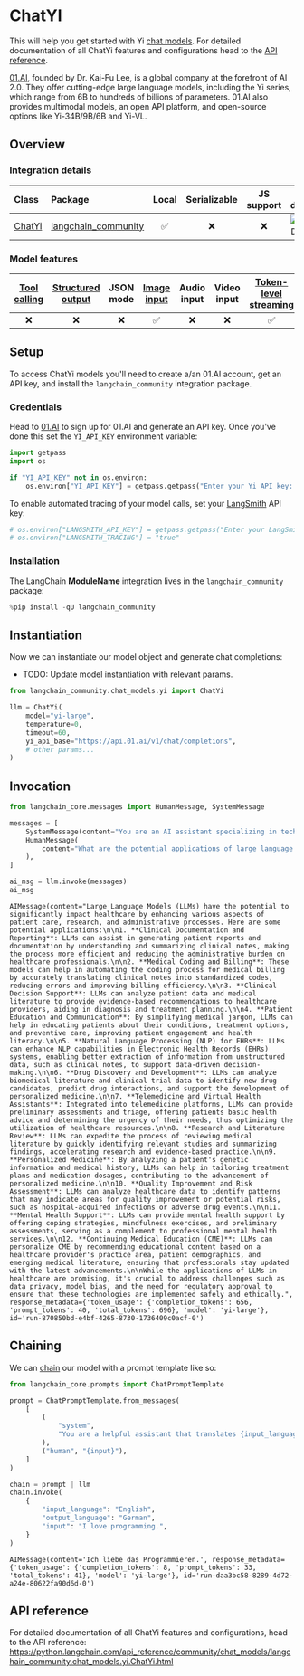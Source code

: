 # ChatYI

This will help you get started with Yi [chat models](/oss/concepts/chat_models). For detailed documentation of all ChatYi features and configurations head to the [API reference](https://python.langchain.com/api_reference/lanchain_community/chat_models/lanchain_community.chat_models.yi.ChatYi.html).

[01.AI](https://www.lingyiwanwu.com/en), founded by Dr. Kai-Fu Lee, is a global company at the forefront of AI 2.0. They offer cutting-edge large language models, including the Yi series, which range from 6B to hundreds of billions of parameters. 01.AI also provides multimodal models, an open API platform, and open-source options like Yi-34B/9B/6B and Yi-VL.

## Overview
### Integration details


| Class | Package | Local | Serializable | JS support | Package downloads | Package latest |
| :--- | :--- | :---: | :---: |  :---: | :---: | :---: |
| [ChatYi](https://python.langchain.com/api_reference/lanchain_community/chat_models/lanchain_community.chat_models.yi.ChatYi.html) | [langchain_community](https://python.langchain.com/api_reference/community/index.html) | ✅ | ❌ | ❌ | ![PyPI - Downloads](https://img.shields.io/pypi/dm/langchain_community?style=flat-square&label=%20) | ![PyPI - Version](https://img.shields.io/pypi/v/langchain_community?style=flat-square&label=%20) |

### Model features
| [Tool calling](/oss/how-to/tool_calling) | [Structured output](/oss/how-to/structured_output/) | JSON mode | [Image input](/oss/how-to/multimodal_inputs/) | Audio input | Video input | [Token-level streaming](/oss/how-to/chat_streaming/) | Native async | [Token usage](/oss/how-to/chat_token_usage_tracking/) | [Logprobs](/oss/how-to/logprobs/) |
| :---: | :---: | :---: | :---: |  :---: | :---: | :---: | :---: | :---: | :---: |
| ❌ | ❌ | ❌ | ✅ | ❌ | ❌ | ✅ | ❌ | ✅ | ❌ |

## Setup

To access ChatYi models you'll need to create a/an 01.AI account, get an API key, and install the `langchain_community` integration package.

### Credentials

Head to [01.AI](https://platform.01.ai) to sign up for 01.AI and generate an API key. Once you've done this set the `YI_API_KEY` environment variable:


```python
import getpass
import os

if "YI_API_KEY" not in os.environ:
    os.environ["YI_API_KEY"] = getpass.getpass("Enter your Yi API key: ")
```

To enable automated tracing of your model calls, set your [LangSmith](https://docs.smith.langchain.com/) API key:


```python
# os.environ["LANGSMITH_API_KEY"] = getpass.getpass("Enter your LangSmith API key: ")
# os.environ["LANGSMITH_TRACING"] = "true"
```

### Installation

The LangChain __ModuleName__ integration lives in the `langchain_community` package:


```python
%pip install -qU langchain_community
```

## Instantiation

Now we can instantiate our model object and generate chat completions:

- TODO: Update model instantiation with relevant params.


```python
from langchain_community.chat_models.yi import ChatYi

llm = ChatYi(
    model="yi-large",
    temperature=0,
    timeout=60,
    yi_api_base="https://api.01.ai/v1/chat/completions",
    # other params...
)
```

## Invocation



```python
from langchain_core.messages import HumanMessage, SystemMessage

messages = [
    SystemMessage(content="You are an AI assistant specializing in technology trends."),
    HumanMessage(
        content="What are the potential applications of large language models in healthcare?"
    ),
]

ai_msg = llm.invoke(messages)
ai_msg
```



```output
AIMessage(content="Large Language Models (LLMs) have the potential to significantly impact healthcare by enhancing various aspects of patient care, research, and administrative processes. Here are some potential applications:\n\n1. **Clinical Documentation and Reporting**: LLMs can assist in generating patient reports and documentation by understanding and summarizing clinical notes, making the process more efficient and reducing the administrative burden on healthcare professionals.\n\n2. **Medical Coding and Billing**: These models can help in automating the coding process for medical billing by accurately translating clinical notes into standardized codes, reducing errors and improving billing efficiency.\n\n3. **Clinical Decision Support**: LLMs can analyze patient data and medical literature to provide evidence-based recommendations to healthcare providers, aiding in diagnosis and treatment planning.\n\n4. **Patient Education and Communication**: By simplifying medical jargon, LLMs can help in educating patients about their conditions, treatment options, and preventive care, improving patient engagement and health literacy.\n\n5. **Natural Language Processing (NLP) for EHRs**: LLMs can enhance NLP capabilities in Electronic Health Records (EHRs) systems, enabling better extraction of information from unstructured data, such as clinical notes, to support data-driven decision-making.\n\n6. **Drug Discovery and Development**: LLMs can analyze biomedical literature and clinical trial data to identify new drug candidates, predict drug interactions, and support the development of personalized medicine.\n\n7. **Telemedicine and Virtual Health Assistants**: Integrated into telemedicine platforms, LLMs can provide preliminary assessments and triage, offering patients basic health advice and determining the urgency of their needs, thus optimizing the utilization of healthcare resources.\n\n8. **Research and Literature Review**: LLMs can expedite the process of reviewing medical literature by quickly identifying relevant studies and summarizing findings, accelerating research and evidence-based practice.\n\n9. **Personalized Medicine**: By analyzing a patient's genetic information and medical history, LLMs can help in tailoring treatment plans and medication dosages, contributing to the advancement of personalized medicine.\n\n10. **Quality Improvement and Risk Assessment**: LLMs can analyze healthcare data to identify patterns that may indicate areas for quality improvement or potential risks, such as hospital-acquired infections or adverse drug events.\n\n11. **Mental Health Support**: LLMs can provide mental health support by offering coping strategies, mindfulness exercises, and preliminary assessments, serving as a complement to professional mental health services.\n\n12. **Continuing Medical Education (CME)**: LLMs can personalize CME by recommending educational content based on a healthcare provider's practice area, patient demographics, and emerging medical literature, ensuring that professionals stay updated with the latest advancements.\n\nWhile the applications of LLMs in healthcare are promising, it's crucial to address challenges such as data privacy, model bias, and the need for regulatory approval to ensure that these technologies are implemented safely and ethically.", response_metadata={'token_usage': {'completion_tokens': 656, 'prompt_tokens': 40, 'total_tokens': 696}, 'model': 'yi-large'}, id='run-870850bd-e4bf-4265-8730-1736409c0acf-0')
```


## Chaining

We can [chain](/oss/how-to/sequence/) our model with a prompt template like so:


```python
from langchain_core.prompts import ChatPromptTemplate

prompt = ChatPromptTemplate.from_messages(
    [
        (
            "system",
            "You are a helpful assistant that translates {input_language} to {output_language}.",
        ),
        ("human", "{input}"),
    ]
)

chain = prompt | llm
chain.invoke(
    {
        "input_language": "English",
        "output_language": "German",
        "input": "I love programming.",
    }
)
```



```output
AIMessage(content='Ich liebe das Programmieren.', response_metadata={'token_usage': {'completion_tokens': 8, 'prompt_tokens': 33, 'total_tokens': 41}, 'model': 'yi-large'}, id='run-daa3bc58-8289-4d72-a24e-80622fa90d6d-0')
```


## API reference

For detailed documentation of all ChatYi features and configurations, head to the API reference: https://python.langchain.com/api_reference/community/chat_models/langchain_community.chat_models.yi.ChatYi.html
